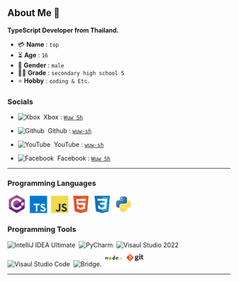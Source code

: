 ## **About Me 👑**
  **TypeScript Developer from Thailand.**
- 💳 **Name** : `top`
- ⏳ **Age** : `16`
- 👨 **Gender** : `male`
- 👨‍🎓 **Grade** : `secondary high school 5`
- ⭐ **Hobby** : `coding & Etc.`
### Socials
- <img src="https://imgs.search.brave.com/dwDLTvAner6mjAuj64pg2I_hMBZQbC0corI8sX7hOlE/rs:fit:128:128:1/g:ce/aHR0cHM6Ly9jZG40/Lmljb25maW5kZXIu/Y29tL2RhdGEvaWNv/bnMvbG9nb3MtYW5k/LWJyYW5kcy81MTIv/Mzg3X1hib3hfbG9n/by0xMjgucG5n" title="Xbox" alt="Xbox" width="23" height="23"/>&nbsp; Xbox : [`Wuw Sh`](https://account.xbox.com/en-us/profile?gamertag=wuwShPain)

- <img src="https://www.iconsdb.com/icons/preview/white/github-11-xxl.png" title="Github" alt="Github" width="22" height="22"/>&nbsp; Github : [`wuw-sh`](https://github.com/wuw-sh)

- <img src="https://imgs.search.brave.com/Lh3Jd1lMq38Zi5xeGFs2Yt8nddBASMDyjCZpshserbw/rs:fit:1200:1200:1/g:ce/aHR0cHM6Ly9jbGlw/YXJ0LmluZm8vaW1h/Z2VzL2Njb3ZlcnMv/MTU5MDQzMDY1MnJl/ZC15b3V0dWJlLWxv/Z28tcG5nLXhsLnBu/Zw" title="YouTube" alt="YouTube" width="21" height="14"/>&nbsp; YouTube : [`wuw-sh`](https://m.youtube.com/channel/UCT940bL6xp9HUJ0toiTkxrQ)

- <img src="https://imgs.search.brave.com/RcW5nBXfdSmfbQ0d-CmIjDc8cV9hl-l42NCNlJCm6os/rs:fit:1000:1000:1/g:ce/aHR0cHM6Ly9zZ3Vy/dS5vcmcvd3AtY29u/dGVudC91cGxvYWRz/LzIwMTgvMDIvRmFj/ZWJvb2stUE5HLUlt/YWdlLTcxMjQ0LnBu/Zw" title="Facebook" alt="Facebook" width="19" height="19"/>&nbsp; Facebook : [`Wuw Sh`](https://www.facebook.com/profile.php?id=100024781637005)

---

### **Programming Languages**

<p>
<img src="https://github.com/devicons/devicon/blob/master/icons/csharp/csharp-original.svg" title="C-Sharp" alt="C-Sharp" width="42" height="42"/>&nbsp;
<img src="https://github.com/devicons/devicon/blob/master/icons/typescript/typescript-original.svg" title="TypeScript" alt="TypeScript" width="40" height="40"/>&nbsp;
<img src="https://github.com/devicons/devicon/blob/master/icons/javascript/javascript-original.svg" title="JavaScript" alt="JavaScript" width="40" height="40"/>&nbsp;
<img src="https://github.com/devicons/devicon/blob/master/icons/html5/html5-original.svg" title="HTML5" alt="HTML5" width="40" height="40"/>&nbsp;
<img src="https://github.com/devicons/devicon/blob/master/icons/css3/css3-original.svg" title="CSS3" alt="HTML5" width="40" height="40"/>&nbsp;
<img src="https://github.com/devicons/devicon/blob/master/icons/python/python-original.svg" title="Python" alt="C-Sharp" width="42" height="42"/>&nbsp;
  </p>
  
### **Programming Tools**
  
<p>
<img src="https://imgs.search.brave.com/nBKhAEzefUeVMP8ozvE1Y_QPeOPM3aYVqqB8ls3gock/rs:fit:1024:1024:1/g:ce/aHR0cDovL2xvZ29u/b2lkLmNvbS9pbWFn/ZXMvaW50ZWxsaWot/aWRlYS1sb2dvLnBu/Zw" title="
IntelliJ IDEA Ultimate" alt="
IntelliJ IDEA Ultimate" width="40" height="40"/>&nbsp;
<img src="https://imgs.search.brave.com/vR2Ua48MUce2M3q0YuKZCLrdsql1_UVBIZkN8OH2WR8/rs:fit:1200:1200:1/g:ce/aHR0cHM6Ly9jZG4u/aW5mbGVhcm4uY29t/L3dwLWNvbnRlbnQv/dXBsb2Fkcy9weWNo/YXJtLnBuZw" title="PyCharm" alt="PyCharm" width="40" height="40"/>&nbsp;
<img src="https://imgs.search.brave.com/Ti6se0m0BdQADmxoQ-x2y7wkj4sW7e-8rKlay3N1qH8/rs:fit:192:192:1/g:ce/aHR0cHM6Ly9waWNz/LmNvbXB1dGVyYmFz/ZS5kZS85LzkvMi8z/LzAtZTM2ZjgwNTY3/MWMzYjk4MC9sb2dv/LTE5Mi4yODMzNzY0/ZC5wbmc" title="
Visaul Studio 2022" alt="
Visaul Studio 2022" width="40" height="40"/>&nbsp;<img src="https://imgs.search.brave.com/IumAF_gqTlBT1vYvIchPchpzNZQCugrcxfeBTlaYeB0/rs:fit:1200:1200:1/g:ce/aHR0cHM6Ly91c2Vy/LWltYWdlcy5naXRo/dWJ1c2VyY29udGVu/dC5jb20vNjc0NjIx/LzcxMTg3ODAxLTE0/ZTYwYTgwLTIyODAt/MTFlYS05NGM5LWU1/NjU3NmY3NmJhZi5w/bmc" title="
Visaul Studio Code" alt="
Visaul Studio Code" width="40" height="40"/>&nbsp;
<img src="https://bridge-core.app/favicon.svg" title="Bridge." alt="Bridge." width="40" height="40"/>&nbsp;
<img src="https://github.com/devicons/devicon/blob/master/icons/nodejs/nodejs-original-wordmark.svg" title="NodeJS" alt="NodeJS" width="40" height="40"/>&nbsp;
<img src="https://github.com/devicons/devicon/blob/master/icons/git/git-original-wordmark.svg" title="Git" alt="Git" width="40" height="40"/>&nbsp;
</p>

---
<p align="center"><img src="https://komarev.com/ghpvc/?username=wuw6248&style=flat-square&color=blue" alt=""></p>
